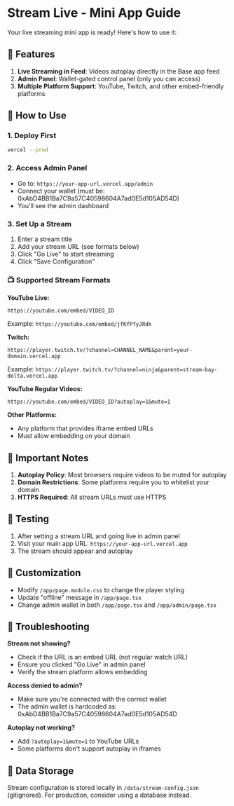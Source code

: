 # Stream Live - Mini App Guide

Your live streaming mini app is ready! Here's how to use it:

## 🎥 Features

1. **Live Streaming in Feed**: Videos autoplay directly in the Base app feed
2. **Admin Panel**: Wallet-gated control panel (only you can access)
3. **Multiple Platform Support**: YouTube, Twitch, and other embed-friendly platforms

## 🚀 How to Use

### 1. Deploy First
```bash
vercel --prod
```

### 2. Access Admin Panel
- Go to: `https://your-app-url.vercel.app/admin`
- Connect your wallet (must be: 0xAbD4BB1Ba7C9a57C40598604A7ad0E5d105AD54D)
- You'll see the admin dashboard

### 3. Set Up a Stream
1. Enter a stream title
2. Add your stream URL (see formats below)
3. Click "Go Live" to start streaming
4. Click "Save Configuration"

### 📺 Supported Stream Formats

**YouTube Live:**
```
https://youtube.com/embed/VIDEO_ID
```
Example: `https://youtube.com/embed/jfKfPfyJRdk`

**Twitch:**
```
https://player.twitch.tv/?channel=CHANNEL_NAME&parent=your-domain.vercel.app
```
Example: `https://player.twitch.tv/?channel=ninja&parent=stream-bay-delta.vercel.app`

**YouTube Regular Videos:**
```
https://youtube.com/embed/VIDEO_ID?autoplay=1&mute=1
```

**Other Platforms:**
- Any platform that provides iframe embed URLs
- Must allow embedding on your domain

## 🎯 Important Notes

1. **Autoplay Policy**: Most browsers require videos to be muted for autoplay
2. **Domain Restrictions**: Some platforms require you to whitelist your domain
3. **HTTPS Required**: All stream URLs must use HTTPS

## 🔧 Testing

1. After setting a stream URL and going live in admin panel
2. Visit your main app URL: `https://your-app-url.vercel.app`
3. The stream should appear and autoplay

## 🎨 Customization

- Modify `/app/page.module.css` to change the player styling
- Update "offline" message in `/app/page.tsx`
- Change admin wallet in both `/app/page.tsx` and `/app/admin/page.tsx`

## 🚨 Troubleshooting

**Stream not showing?**
- Check if the URL is an embed URL (not regular watch URL)
- Ensure you clicked "Go Live" in admin panel
- Verify the stream platform allows embedding

**Access denied to admin?**
- Make sure you're connected with the correct wallet
- The admin wallet is hardcoded as: 0xAbD4BB1Ba7C9a57C40598604A7ad0E5d105AD54D

**Autoplay not working?**
- Add `?autoplay=1&mute=1` to YouTube URLs
- Some platforms don't support autoplay in iframes

## 📝 Data Storage

Stream configuration is stored locally in `/data/stream-config.json` (gitignored).
For production, consider using a database instead.

